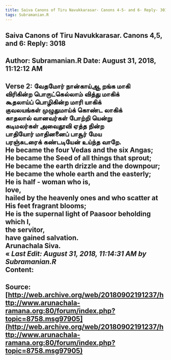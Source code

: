 ```yaml
--- 
title: Saiva Canons of Tiru Navukkarasar- Canons 4-5- and 6- Reply- 3018   
tags: Subramanian.R  
---  
```

##  Saiva Canons of Tiru Navukkarasar. Canons 4,5, and 6: Reply: 3018  
Author: Subramanian.R       Date: August 31, 2018, 11:12:12 AM  
---  
Verse 2: வேதமோர் நான்காய்ஆ றங்க மாகி   
 விரிகின்ற பொருட்கெல்லாம் வித்து மாகிக்   
கூதலாய்ப் பொழிகின்ற மாரி யாகிக்   
 குவலயங்கள் முழுதுமாய்க் கொண்ட லாகிக்   
காதலால் வானவர்கள் போற்றி யென்று   
 கடிமலர்கள் அவைதூவி ஏத்த நின்ற   
பாதியோர் மாதினனைப் பாசூர் மேய   
 பரஞ்சுடரைக் கண்டடியேன் உய்ந்த வாறே.   
He became the four Vedas and the six Angas;   
He became the Seed of all things that sprout;   
He became the earth drizzle and the downpour;   
He became the whole earth and the easterly;   
He is half - woman who is,   
love,   
hailed by the heavenly ones and who scatter at His feet fragrant blooms;   
He is the supernal light of Paasoor beholding which I,   
the servitor,   
have gained salvation.   
Arunachala Siva.  
« _Last Edit: August 31, 2018, 11:14:31 AM by Subramanian.R_  
Content:
 ---  
Source:[http://web.archive.org/web/20180902191237/http://www.arunachala-ramana.org:80/forum/index.php?topic=8758.msg97905](http://web.archive.org/web/20180902191237/http://www.arunachala-ramana.org:80/forum/index.php?topic=8758.msg97905)   
---  

